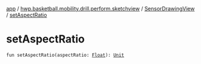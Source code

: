 [app](../../index.md) / [hwp.basketball.mobility.drill.perform.sketchview](../index.md) / [SensorDrawingView](index.md) / [setAspectRatio](.)

# setAspectRatio

`fun setAspectRatio(aspectRatio: `[`Float`](https://kotlinlang.org/api/latest/jvm/stdlib/kotlin/-float/index.html)`): `[`Unit`](https://kotlinlang.org/api/latest/jvm/stdlib/kotlin/-unit/index.html)